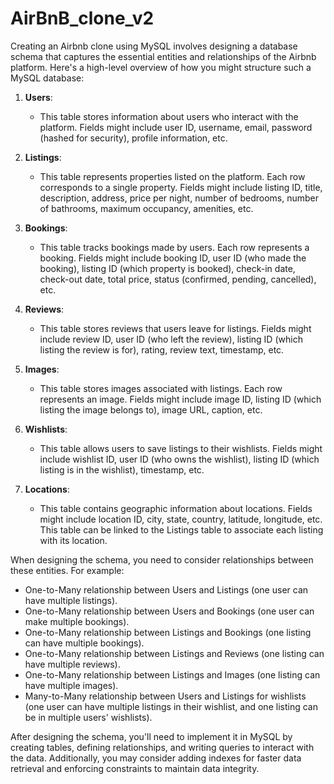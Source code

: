 # AirBnB_clone_v2
Creating an Airbnb clone using MySQL involves designing a database schema that captures the essential entities and relationships of the Airbnb platform. Here's a high-level overview of how you might structure such a MySQL database:

1. **Users**: 
   - This table stores information about users who interact with the platform. Fields might include user ID, username, email, password (hashed for security), profile information, etc.

2. **Listings**: 
   - This table represents properties listed on the platform. Each row corresponds to a single property. Fields might include listing ID, title, description, address, price per night, number of bedrooms, number of bathrooms, maximum occupancy, amenities, etc.

3. **Bookings**: 
   - This table tracks bookings made by users. Each row represents a booking. Fields might include booking ID, user ID (who made the booking), listing ID (which property is booked), check-in date, check-out date, total price, status (confirmed, pending, cancelled), etc.

4. **Reviews**: 
   - This table stores reviews that users leave for listings. Fields might include review ID, user ID (who left the review), listing ID (which listing the review is for), rating, review text, timestamp, etc.

5. **Images**: 
   - This table stores images associated with listings. Each row represents an image. Fields might include image ID, listing ID (which listing the image belongs to), image URL, caption, etc.

6. **Wishlists**:
   - This table allows users to save listings to their wishlists. Fields might include wishlist ID, user ID (who owns the wishlist), listing ID (which listing is in the wishlist), timestamp, etc.

7. **Locations**:
   - This table contains geographic information about locations. Fields might include location ID, city, state, country, latitude, longitude, etc. This table can be linked to the Listings table to associate each listing with its location.

When designing the schema, you need to consider relationships between these entities. For example:

- One-to-Many relationship between Users and Listings (one user can have multiple listings).
- One-to-Many relationship between Users and Bookings (one user can make multiple bookings).
- One-to-Many relationship between Listings and Bookings (one listing can have multiple bookings).
- One-to-Many relationship between Listings and Reviews (one listing can have multiple reviews).
- One-to-Many relationship between Listings and Images (one listing can have multiple images).
- Many-to-Many relationship between Users and Listings for wishlists (one user can have multiple listings in their wishlist, and one listing can be in multiple users' wishlists).

After designing the schema, you'll need to implement it in MySQL by creating tables, defining relationships, and writing queries to interact with the data. Additionally, you may consider adding indexes for faster data retrieval and enforcing constraints to maintain data integrity.
